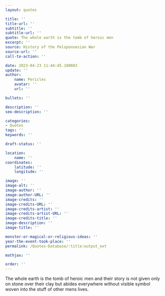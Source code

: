```yaml
---
layout: quotes

title: ''
title-url: ''
subtitle: ''
subtitle-url: ''
quote: The whole earth is the tomb of heroic men
excerpt: ''
source: History of the Peloponnesian War
source-url: ''
call-to-action: ''

date: 2023-04-23 11:44:45.180083
update: ''
author:
    name: Pericles
    avatar: ''
    url: ''

bullets: ''

description: ''
seo-description: ''

categories:
- Quotes
tags: ''
keywords: ''

draft-status: ''

location:
    name: ''
coordinates:
    latitude: ''
    longitude: ''

image: ''
image-alt: ''
image-author: ''
image-author-URL: ''
image-credits: ''
image-credits-URL: ''
image-credits-artist: ''
image-credits-artist-URL: ''
image-credits-title: ''
image-description: ''
image-title: ''

monster-or-magical-or-religious-ideas: ''
year-the-event-took-place: ''
permalink: /Quotes-Database/:title:output_ext

mathjax: ''

order: ''
---
```

The whole earth is the tomb of heroic men and their story is not given only on stone over their clay but abides everywhere without visible symbol woven into the stuff of other mens lives.